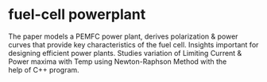# fuel-cell powerplant
The paper models a PEMFC power plant, derives polarization &amp; power curves that provide key characteristics of the fuel cell. Insights important for designing efficient power plants. Studies variation of Limiting Current &amp; Power maxima with Temp using Newton-Raphson Method with the help of C++ program.
